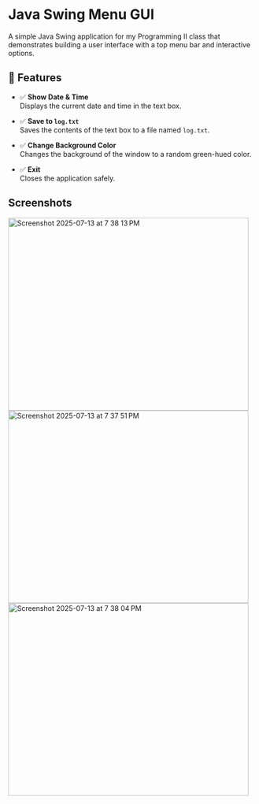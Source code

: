 # Java Swing Menu GUI

A simple Java Swing application for my Programming II class that demonstrates building a user interface with a top menu bar and interactive options.


## 🧠 Features

- ✅ **Show Date & Time**  
  Displays the current date and time in the text box.

- ✅ **Save to `log.txt`**  
  Saves the contents of the text box to a file named `log.txt`.

- ✅ **Change Background Color**  
  Changes the background of the window to a random green-hued color.

- ✅ **Exit**  
  Closes the application safely.

## Screenshots

<img width="488" height="391" alt="Screenshot 2025-07-13 at 7 38 13 PM" src="https://github.com/user-attachments/assets/d9819887-f521-4869-8b59-45c4ab1b3bda" />
<img width="488" height="391" alt="Screenshot 2025-07-13 at 7 37 51 PM" src="https://github.com/user-attachments/assets/4fd0a4eb-5d16-47e4-a9c4-afb6432b378d" />
<img width="488" height="391" alt="Screenshot 2025-07-13 at 7 38 04 PM" src="https://github.com/user-attachments/assets/e95aac1e-b63d-4bc5-af4c-4d1044d0d9b2" />

